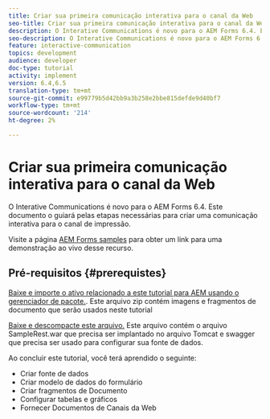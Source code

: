 ```yaml
---
title: Criar sua primeira comunicação interativa para o canal da Web
seo-title: Criar sua primeira comunicação interativa para o canal da Web
description: O Interative Communications é novo para o AEM Forms 6.4. Este documento o guiará pelas etapas necessárias para criar uma comunicação interativa para o canal da Web.
seo-description: O Interative Communications é novo para o AEM Forms 6.4. Este documento o guiará pelas etapas necessárias para criar uma comunicação interativa para o canal da Web.
feature: interactive-communication
topics: development
audience: developer
doc-type: tutorial
activity: implement
version: 6.4,6.5
translation-type: tm+mt
source-git-commit: e99779b5d42bb9a3b258e2bbe815defde9d40bf7
workflow-type: tm+mt
source-wordcount: '214'
ht-degree: 2%

---
```



# Criar sua primeira comunicação interativa para o canal da Web

O Interative Communications é novo para o AEM Forms 6.4. Este documento o guiará pelas etapas necessárias para criar uma comunicação interativa para o canal de impressão.

Visite a página [AEM Forms samples](https://forms.enablementadobe.com/content/samples/samples.html?query=0) para obter um link para uma demonstração ao vivo desse recurso.

## Pré-requisitos {#prerequistes}

[Baixe e importe o ativo relacionado a este tutorial para AEM usando o gerenciador de pacote.](assets/gettingstartedassets.zip). Este arquivo zip contém imagens e fragmentos de documento que serão usados neste tutorial

[Baixe e descompacte este arquivo.](assets/warfileandswaggerfile.zip) Este arquivo contém o arquivo SampleRest.war que precisa ser implantado no arquivo Tomcat e swagger que precisa ser usado para configurar sua fonte de dados.

Ao concluir este tutorial, você terá aprendido o seguinte:

* Criar fonte de dados
* Criar modelo de dados do formulário
* Criar fragmentos de Documento
* Configurar tabelas e gráficos
* Fornecer Documentos de Canais da Web




